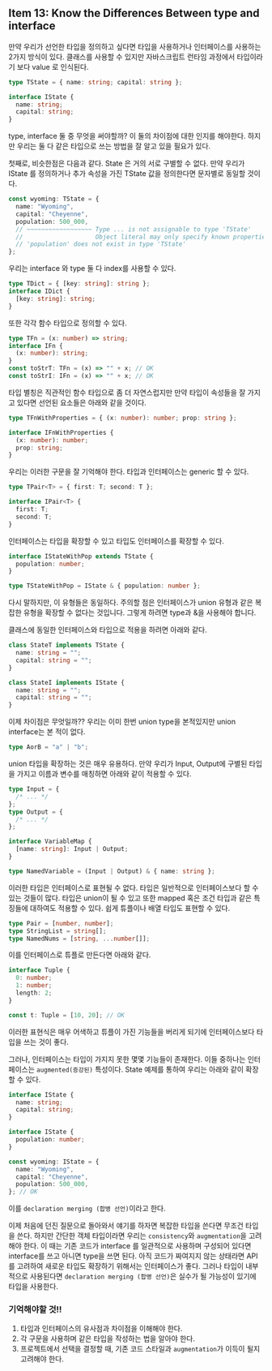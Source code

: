 ## Item 13: Know the Differences Between type and interface

만약 우리가 선언한 타입을 정의하고 싶다면 타입을 사용하거나 인터페이스를 사용하는 2가지 방식이 있다. 클래스를 사용할 수 있지만 자바스크립트 런타임 과정에서 타입이라기 보다 value 로 인식된다.

```typescript
type TState = { name: string; capital: string };

interface IState {
  name: string;
  capital: string;
}
```

type, interface 둘 중 무엇을 써야할까? 이 둘의 차이점에 대한 인지를 해야한다. 하지만 우리는 둘 다 같은 타입으로 쓰는 방법을 잘 알고 있을 필요가 있다.

첫째로, 비슷한점은 다음과 같다. State 은 거의 서로 구별할 수 없다. 만약 우리가 IState 를 정의하거나 추가 속성을 가진 TState 값을 정의한다면 문자별로 동일할 것이다.

```typescript
const wyoming: TState = {
  name: "Wyoming",
  capital: "Cheyenne",
  population: 500_000,
  // ~~~~~~~~~~~~~~~~~~ Type ... is not assignable to type 'TState'
  //                    Object literal may only specify known properties, and
  // 'population' does not exist in type 'TState'
};
```

우리는 interface 와 type 둘 다 index를 사용할 수 있다.

```typescript
type TDict = { [key: string]: string };
interface IDict {
  [key: string]: string;
}
```

또한 각각 함수 타입으로 정의할 수 있다.

```typescript
type TFn = (x: number) => string;
interface IFn {
  (x: number): string;
}
const toStrT: TFn = (x) => "" + x; // OK
const toStrI: IFn = (x) => "" + x; // OK
```

타입 별칭은 직관적인 함수 타입으로 좀 더 자연스럽지만 만약 타입이 속성들을 잘 가지고 있다면 선언된 요소들은 아래와 같을 것이다.

```typescript
type TFnWithProperties = { (x: number): number; prop: string };

interface IFnWithProperties {
  (x: number): number;
  prop: string;
}
```

우리는 이러한 구문을 잘 기억해야 한다. 타입과 인터페이스는 generic 할 수 있다.

```typescript
type TPair<T> = { first: T; second: T };

interface IPair<T> {
  first: T;
  second: T;
}
```

인터페이스는 타입을 확장할 수 있고 타입도 인터페이스를 확장할 수 있다.

```typescript
interface IStateWithPop extends TState {
  population: number;
}

type TStateWithPop = IState & { population: number };
```

다시 말하지만, 이 유형들은 동일하다. 주의할 점은 인터페이스가 union 유형과 같은 복잡한 유형을 확장할 수 없다는 것입니다. 그렇게 하려면 type과 &을 사용해야 합니다.

클래스에 동일한 인터페이스와 타입으로 적용을 하려면 아래와 같다.

```typescript
class StateT implements TState {
  name: string = "";
  capital: string = "";
}

class StateI implements IState {
  name: string = "";
  capital: string = "";
}
```

이제 차이점은 무엇일까?? 우리는 이미 한번 union type을 본적있지만 union interface는 본 적이 없다.

```typescript
type AorB = "a" | "b";
```

union 타입을 확장하는 것은 매우 유용하다. 만약 우리가 Input, Output에 구별된 타입을 가지고 이름과 변수를 매칭하면 아래와 같이 적용할 수 있다.

```typescript
type Input = {
  /* ... */
};
type Output = {
  /* ... */
};

interface VariableMap {
  [name: string]: Input | Output;
}

type NamedVariable = (Input | Output) & { name: string };
```

이러한 타입은 인터페이스로 표현될 수 없다. 타입은 일반적으로 인터페이스보다 할 수 있는 것들이 많다. 타입은 union이 될 수 있고 또한 mapped 혹은 조건 타입과 같은 특징들에 대하여도 적용할 수 있다. 쉽게 튜플이나 배열 타입도 표현할 수 있다.

```typescript
type Pair = [number, number];
type StringList = string[];
type NamedNums = [string, ...number[]];
```

이를 인터페이스로 튜플로 만든다면 아래와 같다.

```typescript
interface Tuple {
  0: number;
  1: number;
  length: 2;
}

const t: Tuple = [10, 20]; // OK
```

이러한 표현식은 매우 어색하고 튜플이 가진 기능들을 버리게 되기에 인터페이스보다 타입을 쓰는 것이 좋다.

그러나, 인터페이스는 타입이 가지지 못한 몇몇 기능들이 존재한다. 이들 중하나는 인터페이스는 `augmented(증강된)` 특성이다. State 예제를 통하여 우리는 아래와 같이 확장할 수 있다.

```typescript
interface IState {
  name: string;
  capital: string;
}

interface IState {
  population: number;
}

const wyoming: IState = {
  name: "Wyoming",
  capital: "Cheyenne",
  population: 500_000,
}; // OK
```

이를 `declaration merging (합병 선언)`이라고 한다.

이제 처음에 던진 질문으로 돌아와서 얘기를 하자면 복잡한 타입을 쓴다면 무조건 타입을 쓴다. 하지만 간단한 객체 타입이라면 우리는 `consistency`와 `augmentation`을 고려해야 한다. 이 때는 기존 코드가 interface 를 일관적으로 사용하며 구성되어 있다면 interface를 쓰고 아니면 type을 쓰면 된다. 아직 코드가 짜여지지 않는 상태라면 API를 고려하여 새로운 타입도 확장하기 위해서는 인터페이스가 좋다. 그러나 타입이 내부적으로 사용된다면 `declaration merging (합병 선언)`은 실수가 될 가능성이 있기에 타입을 사용한다.

### 기억해야할 것!!

1. 타입과 인터페이스의 유사점과 차이점을 이해해야 한다.
2. 각 구문을 사용하며 같은 타입을 작성하는 법을 알아야 한다.
3. 프로젝트에서 선택을 결정할 때, 기존 코드 스타일과 `augmentation`가 이득이 될지 고려해야 한다.
